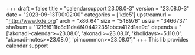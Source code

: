 +++
draft = false
title = "calendarsupport 23.08.0-3"
version = "23.08.0-3"
date = "2023-09-13T00:02:00"
categories = ['kde5']
upstreamurl = "http://www.kde.org"
arch = "x86_64"
size = "548976"
usize = "3466737"
sha1sum = "1216f611fc8c11da4f404422351bbca412d1ae9c"
depends = "['akonadi-calendar>=23.08.0', 'akonadi>=23.08.0', 'kholidays>=5.110.0', 'akonadi-notes>=23.08.0', 'pimcommon>=23.08.0']"
+++
This lib provides calendar support